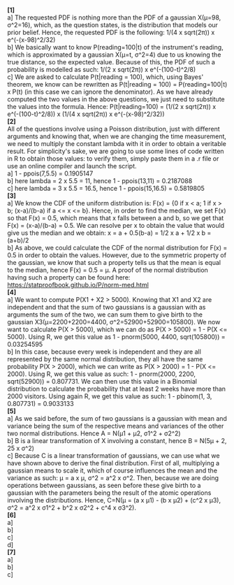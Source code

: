 **[1]** <br />
a] The requested PDF is nothing more than the PDF of a gaussian X(μ=98, σ^2=16), which, as the question states, is the distribution that models our prior belief. Hence, the requested PDF is the following: 1/(4 x sqrt(2π)) x e^(-(x-98)^2/32) <br />
b] We basically want to know P(reading=100|t) of the instrument's reading, which is approximated by a gaussian X(μ=t, σ^2=4) due to us knowing the true distance, so the expected value. Because of this, the PDF of such a probability is modelled as such: 1/(2 x sqrt(2π)) x e^(-(100-t)^2/8)  <br />
c] We are asked to calculate P(t|reading = 100), which, using Bayes' theorem, we know can be rewritten as P(t|reading = 100) = P(reading=100|t) x P(t) (in this case we can ignore the denominator). As we have already computed the two values in the above questions, we just need to substitute the values into the formula. Hence: P(t|reading=100) = (1/(2 x sqrt(2π)) x e^(-(100-t)^2/8)) x (1/(4 x sqrt(2π)) x e^(-(x-98)^2/32)) <br />
**[2]** <br />
All of the questions involve using a Poisson distribution, just with different arguments and knowing that, when we are changing the time measurement, we need to multiply the constant lambda with it in order to obtain a veritable result. For simplicity's sake, we are going to use some lines of code written in R to obtain those values: to verify them, simply paste them in a .r file or use an online compiler and launch the script. <br />
a] 1 - ppois(7,5.5) = 0.1905147  <br />
b] here lambda = 2 x 5.5 = 11, hence 1 - ppois(13,11) = 0.2187088 <br />
c] here lambda = 3 x 5.5 = 16.5, hence 1 - ppois(15,16.5) = 0.5819805 <br />
**[3]** <br />
a] We know the CDF of the uniform distribution is: F(x) = {0 if x < a; 1 if x > b; (x-a)/(b-a) if a <= x <= b}. Hence, in order to find the median, we set F(x) so that F(x) = 0.5, which means that x falls between a and b, so we get that F(x) = (x-a)/(b-a) = 0.5. We can resolve per x to obtain the value that would give us the median and we obtain: x = a + 0.5(b-a) = 1/2 x a + 1/2 x b = (a+b)/2   <br />
b] As above, we could calculate the CDF of the normal distribution for F(x) = 0.5 in order to obtain the values. However, due to the symmetric property of the gaussian, we know that such a property tells us that the mean is equal to the median, hence F(x) = 0.5 = μ. A proof of the normal distribution having such a property can be found here: https://statproofbook.github.io/P/norm-med.html <br />
**[4]** <br />
a] We want to compute P(X1 + X2 > 5000). Knowing that X1 and X2 are independent and that the sum of two gaussians is a gaussian with as arguments the sum of the two, we can sum them to give birth to the gaussian X3(μ=2200+2200=4400, σ^2=52900+52900=105800). We now want to calculate P(X > 5000), which we can do as P(X > 5000) = 1 - P(X <= 5000). Using R, we get this value as 1 - pnorm(5000, 4400, sqrt(105800)) = 0.03254595 <br />
b] In this case, because every week is independent and they are all represented by the same normal distribution, they all have the same probability P(X > 2000), which we can write as P(X > 2000) = 1 - P(X <= 2000). Using R, we get this value as such: 1 - pnorm(2000, 2200, sqrt(52900)) = 0.807731. We can then use this value in a Binomial distribution to calculate the probability that at least 2 weeks have more than 2000 visitors. Using again R, we get this value as such: 1 - pbinom(1, 3, 0.807731) = 0.9033133 <br />
**[5]** <br />
a] As we said before, the sum of two gaussians is a gaussian with mean and variance being the sum of the respective means and variances of the other two normal distributions. Hence A = N(μ1 + μ2, σ1^2 + σ2^2)<br />
b] B is a linear transformation of X involving a constant, hence B = N(5μ + 2, 25 x σ^2) <br />
c] Because C is a linear transformation of gaussians, we can use what we have shown above to derive the final distribution. First of all, multiplying a gaussian means to scale it, which of course influences the mean and the variance as such: μ = a x μ, σ^2 = a^2 x σ^2. Then, because we are doing operations between gaussians, as seen before these give birth to a gaussian with the parameters being the result of the atomic operations involving the distributions. Hence, C=N(μ = (a x μ1) - (b x μ2) + (c^2 x μ3), σ^2 = a^2 x σ1^2 + b^2 x σ2^2 + c^4 x σ3^2). <br />
**[6]** <br />
a] <br />
b] <br />
c] <br />
d] <br />
**[7]** <br />
a] <br />
b] <br />
c] <br />
